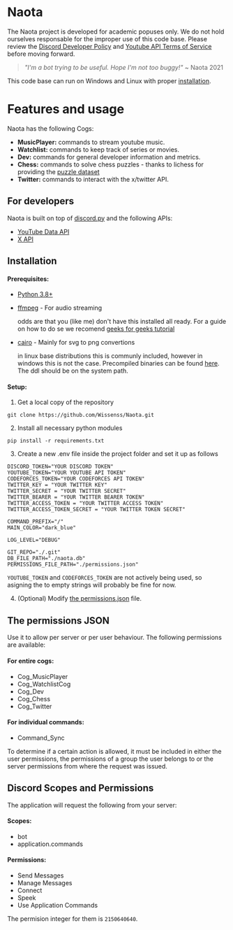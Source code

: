 # Naota
The Naota project is developed for academic popuses only. We do not hold ourselves responsable for the improper use of this code base. Please review the [Discord Developer Policy](https://discord.com/developers/docs/policies-and-agreements/developer-policy) and [Youtube API Terms of Service](https://developers.google.com/youtube/terms/api-services-terms-of-service) before moving forward.

> _"I'm a bot trying to be useful. Hope I'm not too buggy!"_ ~ Naota 2021 

This code base can run on Windows and Linux with proper [installation](#installation).

# Features and usage
Naota has the following Cogs:

- **MusicPlayer:** commands to stream youtube music.
- **Watchlist:** commands to keep track of series or movies.
- **Dev:** commands for general developer information and metrics.
- **Chess:** commands to solve chess puzzles - thanks to lichess for providing the [puzzle dataset](https://database.lichess.org/#puzzles)
- **Twitter:** commands to interact with the x/twitter API.

## For developers
Naota is built on top of [discord.py](https://discordpy.readthedocs.io/en/stable/) and the following APIs:

- [YouTube Data API](https://developers.google.com/youtube/v3)
- [X API](https://developer.x.com/en/products/x-api)

## Installation
#### Prerequisites:
- [Python 3.8+](https://www.python.org/)
- [ffmpeg](https://www.gyan.dev/ffmpeg/builds/) - For audio streaming
   
   odds are that you (like me) don't have this installed all ready. For a guide on how to do se we recomend [geeks for geeks tutorial](https://www.geeksforgeeks.org/how-to-install-ffmpeg-on-windows/)

- [cairo](https://www.cairographics.org/) - Mainly for svg to png convertions 

   in linux base distributions this is communly included, however in windows this is not the case. Precompiled binaries can be found [here](https://github.com/preshing/cairo-windows). The ddl should be on the system path.
#### Setup:
1. Get a local copy of the repository
```
git clone https://github.com/Wissenss/Naota.git
```
2. Install all necessary python modules
```
pip install -r requirements.txt
```
3. Create a new .env file inside the project folder and set it up as follows
```env
DISCORD_TOKEN="YOUR DISCORD TOKEN"
YOUTUBE_TOKEN="YOUR YOUTUBE API TOKEN"
CODEFORCES_TOKEN="YOUR CODEFORCES API TOKEN"
TWITTER_KEY = "YOUR TWITTER KEY"
TWITTER_SECRET = "YOUR TWITTER SECRET"
TWITTER_BEARER = "YOUR TWITTER BEARER TOKEN"
TWITTER_ACCESS_TOKEN = "YOUR TWITTER ACCESS TOKEN"
TWITTER_ACCESS_TOKEN_SECRET = "YOUR TWITTER TOKEN SECRET"

COMMAND_PREFIX="/"
MAIN_COLOR="dark_blue"

LOG_LEVEL="DEBUG"

GIT_REPO="./.git"
DB_FILE_PATH="./naota.db"
PERMISSIONS_FILE_PATH="./permissions.json"
```
`YOUTUBE_TOKEN` and `CODEFORCES_TOKEN` are not actively being used, so asigning the to empty strings will probably be fine for now.

4. (Optional) Modify [the permissions.json]() file.

## The permissions JSON
Use it to allow per server or per user behaviour. The following permissions are available:

#### For entire cogs:
- Cog_MusicPlayer
- Cog_WatchlistCog
- Cog_Dev
- Cog_Chess
- Cog_Twitter

#### For individual commands:
- Command_Sync

To determine if a certain action is allowed, it must be included in either
the user permissions, the permissions of a group the user belongs to or the server
permissions from where the request was issued.

## Discord Scopes and Permissions
The application will request the following from your server:
#### Scopes:
- bot
- application.commands
#### Permissions:
- Send Messages
- Manage Messages
- Connect
- Speek
- Use Application Commands

The permision integer for them is `2150640640`.
